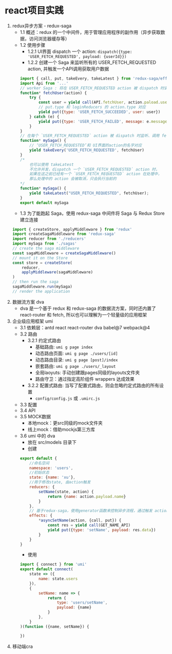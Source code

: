 # react项目实践
1. redux异步方案 - redux-saga
    - 1.1 概述：redux 的一个中间件，用于管理应用程序的副作用（异步获取数据，访问浏览器缓存等）
    - 1.2 使用步骤
        - 1.2.1 UI界面 dispatch 一个 action: `dispatch({type: 'USER_FETCH_REQUESTED', payload: {userId}})`
        - 1.2.2 创建一个 Saga 来监听所有的 USER_FETCH_REQUESTED action, 并触发一个API调用获取用户数据
        ```javascript
        import { call, put, takeEvery, takeLatest } from 'redux-saga/effects'
        import Api from '...'
        // worker Saga : 将在 USER_FETCH_REQUESTED action 被 dispatch 时调用
        function* fetchUser(action) {
            try {
                const user = yield call(API.fetchUser, action.paload.userId)
                // put.type 和 loginReducers 的 action.type 对应
                yield put({type: 'USER_FETCH_SUCCEEDED', user: user})
            } catch (e) {
                yield put({type: 'USER_FETCH_FAILED', message: e.message})
            }
        }
        // 在每个 `USER_FETCH_REQUESTED` action 被 dispatch 时监听、调用 fetchUser 允许并发（译注：即同时处理多个相同的 action）
        function* mySaga() {
            // ‘USER_FETCH_REQUESTED’和 UI界面的action的名字对应
            yield takeEvery('USER_FETCH_REQUESTED', fetchUser)
        }
        /*
            也可以使用 takeLatest
            不允许并发，dispatch 一个 `USER_FETCH_REQUESTED` action 时，
            如果在这之前已经有一个 `USER_FETCH_REQUESTED` action 在处理中，
            那么处理中的 action 会被取消，只会执行当前的
        */
        function* mySaga() {
            yield takeLatest("USER_FETCH_REQUESTED", fetchUser);
        }
        export default mySaga
        ```
    - 1.3 为了能跑起 Saga，使用 redux-saga 中间件将 Saga 与 Redux Store 建立连接
    ```javascript
    import { createStore, applyMiddleware } from 'redux'
    import createSagaMiddleware from 'redux-saga'
    import reducer from './reducers'
    import mySaga from './sagas'
    // create the saga middleware
    const sagaMiddleware = createSagaMiddleware()
    // mount it on the Store
    const store = createStore(
        reducer,
        applyMiddleware(sagaMiddleware)
    )
    // then run the saga
    sagaMiddleware.run(mySaga)
    // render the application
    ```
2. 数据流方案 dva
    - dva 是一个基于 redux 和 redux-saga 的数据流方案，同时还内置了 react-router 和 fetch, 所以也可以理解为一个轻量级的应用框架
3. 企业级应用框架 umi
    - 3.1 依赖层：antd react react-router dva babel@7 webpack@4 
    - 3.2 路由
        - 3.2.1 约定式路由
            - 基础路由: `umi g page index`
            - 动态路由页面: `umi g page ./users/[id]`
            - 动态路由目录: `umi g page [post]/index`
            - 嵌套路由: `umi g page ./users/_layout`
            - 全局laoyuts: 手动创建跟pages同级的layouts文件夹
            - 路由守卫：通过指定高阶组件 wrappers 达成效果
        - 3.2.2 配置式路由: 当写了配置式路由，则会忽略约定式路由的所有设置
            - `config/config.js` 或 `.umirc.js`
    - 3.3 配置
    - 3.4 API
    - 3.5 MOCK数据
        - 本地mock：更src同级的mock文件夹
        - 线上mock：借助mockjs第三方库
    - 3.6 umi 中的 dva
        - 放在 src/models 目录下
        - 创建 
        ```javascript
        export default {
            //命名空间
            namespace: 'users', 
            //初始状态
            state: {name: 'xu'}, 
            //用于修改state, 由action触发
            reducers: {
                setName(state, action) {
                    return {name: action.payload.name}
                }
            },
            // 基于redux-saga，使用generator函数来控制异步流程，通过触发 action 调用 reducer 实现对 state 的间接操作
            effects: {
                *asyncSetName(action, {call, put}) {
                    const res = yield call(GET_NAME_API)
                    yield put({type: 'setName', payload: res.data})
                } 
            }
        }
        ```
        - 使用
        ```javascript
        import { connect } from 'umi'
        export default connect(
            state => ({
                name: state.users
            }),
            {
                setName: name => {
                    return {
                        type: 'users/setName',
                        payload: {name}
                    }
                },
            }
        )(function ({name, setName}) {

        })
        ```
4. 移动端cra